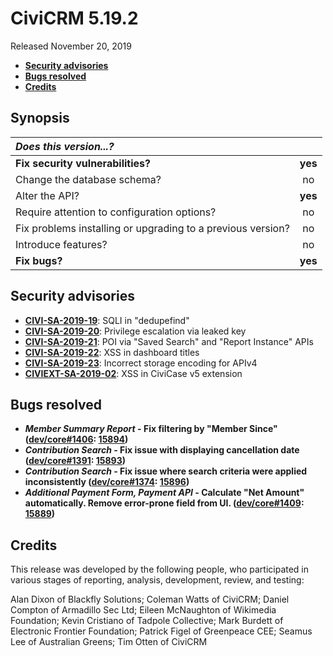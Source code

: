 # CiviCRM 5.19.2

Released November 20, 2019

- **[Security advisories](#security)**
- **[Bugs resolved](#bugs)**
- **[Credits](#credits)**

## <a name="synopsis"></a>Synopsis

| *Does this version...?*                                         |         |
|:--------------------------------------------------------------- |:-------:|
| **Fix security vulnerabilities?**                               | **yes** |
| Change the database schema?                                     |   no    |
| Alter the API?                                                  | **yes** |
| Require attention to configuration options?                     |   no    |
| Fix problems installing or upgrading to a previous version?     |   no    |
| Introduce features?                                             |   no    |
| **Fix bugs?**                                                   | **yes** |

## <a name="security"></a>Security advisories

- **[CIVI-SA-2019-19](https://civicrm.org/advisory/civi-sa-2019-19-sqli-in-dedupefind)**: SQLI in "dedupefind"
- **[CIVI-SA-2019-20](https://civicrm.org/advisory/civi-sa-2019-20-privilege-escalation-via-leaked-key)**: Privilege escalation via leaked key
- **[CIVI-SA-2019-21](https://civicrm.org/advisory/civi-sa-2019-21-poi-saved-search-and-report-instance-apis)**: POI via "Saved Search" and "Report Instance" APIs
- **[CIVI-SA-2019-22](https://civicrm.org/advisory/civi-sa-2019-22-xss-in-dashboard-titles)**: XSS in dashboard titles
- **[CIVI-SA-2019-23](https://civicrm.org/advisory/civi-sa-2019-23-incorrect-storage-encoding-for-apiv4)**: Incorrect storage encoding for APIv4
- **[CIVIEXT-SA-2019-02](https://civicrm.org/advisory/civiext-sa-2019-02-xss-in-civicase-v5-extension)**: XSS in CiviCase v5 extension

## <a name="bugs"></a>Bugs resolved

- **_Member Summary Report_ - Fix filtering by "Member Since" ([dev/core#1406](https://lab.civicrm.org/dev/core/issues/1406): [15894](https://github.com/civicrm/civicrm-core/pull/15894))**
- **_Contribution Search_ - Fix issue with displaying cancellation date ([dev/core#1391](https://lab.civicrm.org/dev/core/issues/1391): [15893](https://github.com/civicrm/civicrm-core/pull/15893))**
- **_Contribution Search_ - Fix issue where search criteria were applied inconsistently ([dev/core#1374](https://lab.civicrm.org/dev/core/issues/1374): [15896](https://github.com/civicrm/civicrm-core/pull/15896))**
- **_Additional Payment Form, Payment API_ - Calculate "Net Amount" automatically. Remove error-prone field from UI. ([dev/core#1409](https://lab.civicrm.org/dev/core/issues/1409): [15889](https://github.com/civicrm/civicrm-core/pull/15889))**

## <a name="credits"></a>Credits

This release was developed by the following people, who participated in
various stages of reporting, analysis, development, review, and testing:

Alan Dixon of Blackfly Solutions; Coleman Watts of CiviCRM; Daniel Compton of
Armadillo Sec Ltd; Eileen McNaughton of Wikimedia Foundation; Kevin Cristiano of
Tadpole Collective; Mark Burdett of Electronic Frontier Foundation; Patrick Figel
of Greenpeace CEE; Seamus Lee of Australian Greens; Tim Otten of CiviCRM
